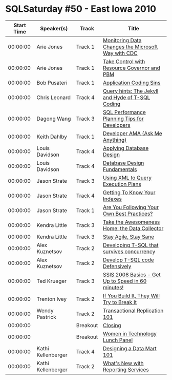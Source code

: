 # SQLSaturday #50 - East Iowa 2010
Start Time|Speaker(s)|Track|Title
---|---|---|---
00:00:00|Arie Jones|Track 1|[Monitoring Data Changes the Microsoft Way with CDC](28812.md)
00:00:00|Arie Jones|Track 1|[Take Control with Resource Governor and PBM](28814.md)
00:00:00|Bob Pusateri|Track 1|[Application Coding Sins](29124.md)
00:00:00|Chris Leonard|Track 4|[Query hints: The Jekyll and Hyde of T-SQL Coding](29481.md)
00:00:00|Dagong Wang|Track 3|[SQL Performance Planning Tips for Developers](29688.md)
00:00:00|Keith Dahlby|Track 1|[Developer AMA (Ask Me Anything)](29690.md)
00:00:00|Louis Davidson|Track 4|[Applying Database Design](30005.md)
00:00:00|Louis Davidson|Track 4|[Database Design Fundamentals](30007.md)
00:00:00|Jason Strate|Track 3|[Using XML to Query Execution Plans ](30515.md)
00:00:00|Jason Strate|Track 4|[Getting To Know Your Indexes](30517.md)
00:00:00|Jason Strate|Track 1|[Are You Following Your Own Best Practices?](30519.md)
00:00:00|Kendra Little|Track 3|[Take the Awesomeness Home: the Data Collector](31278.md)
00:00:00|Kendra Little|Track 3|[Stay Agile, Stay Sane](31281.md)
00:00:00|Alex Kuznetsov|Track 2|[Developing T-SQL that survives concurrency](32480.md)
00:00:00|Alex Kuznetsov|Track 2|[Develop T-SQL code Defensively](32481.md)
00:00:00|Ted Krueger|Track 3|[SSIS 2008 Basics - Get Up to Speed in 60 minutes!](33331.md)
00:00:00|Trenton  Ivey|Track 2|[If You Build It, They Will Try to Break It](33783.md)
00:00:00|Wendy Pastrick|Track 2|[Transactional Replication 101](33894.md)
00:00:00||Breakout|[Closing](34666.md)
00:00:00||Breakout|[Women in Technology Lunch Panel](34667.md)
00:00:00|Kathi Kellenberger|Track 4|[Designing a Data Mart 101](34706.md)
00:00:00|Kathi Kellenberger|Track 2|[What's New with Reporting Services](34708.md)
